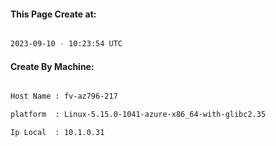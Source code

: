 
   
#### This Page Create at:

```bash

2023-09-10 - 10:23:54 UTC

```

#### Create By Machine:

```bash

Host Name : fv-az796-217

platform  : Linux-5.15.0-1041-azure-x86_64-with-glibc2.35

Ip Local  : 10.1.0.31

```

